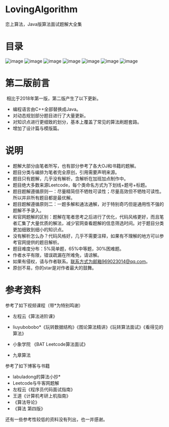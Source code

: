 # LovingAlgorithm
恋上算法，Java版算法面试题解大全集

# 目录
![image](https://github.com/Onion12138/LovingAlgorithm/blob/master/A.png)
![image](https://github.com/Onion12138/LovingAlgorithm/blob/master/B.png)
![image](https://github.com/Onion12138/LovingAlgorithm/blob/master/C.png)
![image](https://github.com/Onion12138/LovingAlgorithm/blob/master/D.png)
![image](https://github.com/Onion12138/LovingAlgorithm/blob/master/E.png)
![image](https://github.com/Onion12138/LovingAlgorithm/blob/master/F.png)
![image](https://github.com/Onion12138/LovingAlgorithm/blob/master/G.png)
# 第二版前言

​		相比于2018年第一版，第二版产生了以下更新。

- 编程语言由C++全部替换成Java。
- 对动态规划部分题目进行了大量更新。
- 对知识点进行更细致的划分，基本上覆盖了常见的算法刷题套路。
- 增加了设计篇与模版篇。

# 说明

- 题解大部分由笔者所写，也有部分参考了各大OJ和书籍的题解。
- 题目分类与编排为笔者完全原创，引用需要声明来源。
- 题目只有题解，几乎没有解析，含解析在加班加点制作中。
- 题目绝大多数来源Leetcode，每个类命名方式为下划线+题号+标题。
- 题目题解遵循原则一：尽量精简但不牺牲可读性；尽量高效但不牺牲可读性。所以并非所有题目都是最优解。
- 题目题解遵循原则二：一题多解和通法通解，对于特别奇巧但是通用性不强的题解不予录入。
- 和官网题解的区别：题解在笔者思考之后进行了优化，代码风格更好，而且笔者汇集了大量优质的解法，减少官网查看题解的信息筛选时间。对于题目分类更加细致到细小的知识点。
- 没有解析怎么办？代码风格好，几乎不需要注释，如果有不理解的地方可以参考官网提供的题目解析。
- 题目难度分布：5%简单题，65%中等题，30%困难题。
- 作者水平有限，错误疏漏在所难免，请谅解。
- 如果有侵权，请与作者联系。联系方式为邮箱969023014@qq.com。
- 原创不易，你的star是对作者最大的鼓舞。





# 参考资料

参考了如下视频课程（带\*为特别鸣谢）

- 左程云《算法进阶课》

- liuyubobobo\*《玩转数据结构》《图论算法精讲》《玩转算法面试》《看得见的算法》

- 小象学院 《BAT Leetcode算法面试》

- 九章算法

参考了如下博客与书籍

- labuladong的算法小抄\*
- Leetcode与牛客网题解
- 左程云《程序员代码面试指南》
- 王道《计算机考研上机指南》
- 《算法导论》
- 《算法 第四版》

还有一些参考性较低的资料没有列出，也一并感谢。









